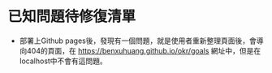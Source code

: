 # 已知問題待修復清單

- 部署上Github pages後，發現有一個問題，就是使用者重新整理頁面後，會導向404的頁面，在 https://benxuhuang.github.io/okr/goals 網址中，但是在localhost中不會有這問題。  
